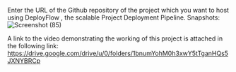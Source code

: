Enter the URL of the Github repository of the project which you want to host using DeployFlow , the scalable Project Deployment Pipeline.
Snapshots:
![Screenshot (85)](https://github.com/user-attachments/assets/57ff672e-4f99-4621-a6b5-be4d56f726ae)

A link to the video demonstrating the working of this project is attached in the following link:
https://drive.google.com/drive/u/0/folders/1bnumYohM0h3xwY5tTganHQs5JXNYBRCp
